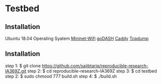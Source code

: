 # Testbed

## Installation
Ubuntu 18.04 Operating Syatem
[Mininet-Wifi](https://github.com/intrig-unicamp/mininet-wifi)
[goDASH](https://github.com/uccmisl/goDASH)
[Caddy](https://caddyserver.com/)
[Tcpdump](https://www.tcpdump.org/)

## Installation

step 1: $ git clone https://github.com/sajibtariq/reproducible-research-IA369Z.git
step 2: $ cd reproducible-research-IA369Z
step 3: $ cd testbed
step 2: $ sudo chmood 777 build.sh
step 4: $ ./build.sh

